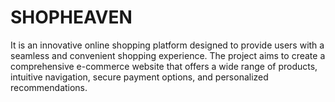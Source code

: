 # SHOPHEAVEN
It is an innovative online shopping platform designed to provide users with a seamless and convenient shopping experience. The project aims to create a comprehensive e-commerce website that offers a wide range of products, intuitive navigation, secure payment options, and personalized recommendations.
